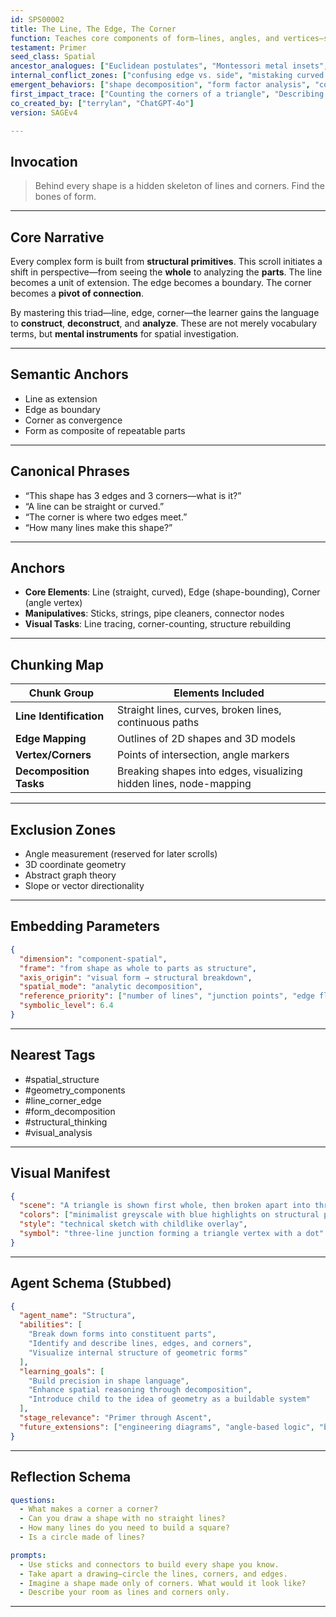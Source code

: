 ```yaml
---
id: SPS00002
title: The Line, The Edge, The Corner
function: Teaches core components of form—lines, angles, and vertices—structural decomposition.
testament: Primer
seed_class: Spatial
ancestor_analogues: ["Euclidean postulates", "Montessori metal insets", "block puzzles", "basic graph nodes"]
internal_conflict_zones: ["confusing edge vs. side", "mistaking curved vs. straight forms", "vertices vs. points"]
emergent_behaviors: ["shape decomposition", "form factor analysis", "component labeling", "structure-first thinking"]
first_impact_trace: ["Counting the corners of a triangle", "Describing a square as 4 lines and 4 corners", "Breaking complex shapes into edge components"]
co_created_by: ["terrylan", "ChatGPT-4o"]
version: SAGEv4

---
```


## Invocation

> Behind every shape is a hidden skeleton of lines and corners. Find the bones of form.

---

## Core Narrative

Every complex form is built from **structural primitives**. This scroll initiates a shift in perspective—from seeing the **whole** to analyzing the **parts**. The line becomes a unit of extension. The edge becomes a boundary. The corner becomes a **pivot of connection**.

By mastering this triad—line, edge, corner—the learner gains the language to **construct**, **deconstruct**, and **analyze**. These are not merely vocabulary terms, but **mental instruments** for spatial investigation.

---

## Semantic Anchors

* Line as extension
* Edge as boundary
* Corner as convergence
* Form as composite of repeatable parts

---

## Canonical Phrases

* “This shape has 3 edges and 3 corners—what is it?”
* “A line can be straight or curved.”
* “The corner is where two edges meet.”
* “How many lines make this shape?”

---

## Anchors

* **Core Elements**: Line (straight, curved), Edge (shape-bounding), Corner (angle vertex)
* **Manipulatives**: Sticks, strings, pipe cleaners, connector nodes
* **Visual Tasks**: Line tracing, corner-counting, structure rebuilding

---

## Chunking Map

| Chunk Group             | Elements Included                                                  |
| ----------------------- | ------------------------------------------------------------------ |
| **Line Identification** | Straight lines, curves, broken lines, continuous paths             |
| **Edge Mapping**        | Outlines of 2D shapes and 3D models                                |
| **Vertex/Corners**      | Points of intersection, angle markers                              |
| **Decomposition Tasks** | Breaking shapes into edges, visualizing hidden lines, node-mapping |

---

## Exclusion Zones

* Angle measurement (reserved for later scrolls)
* 3D coordinate geometry
* Abstract graph theory
* Slope or vector directionality

---

## Embedding Parameters

```json
{
  "dimension": "component-spatial",
  "frame": "from shape as whole to parts as structure",
  "axis_origin": "visual form → structural breakdown",
  "spatial_mode": "analytic decomposition",
  "reference_priority": ["number of lines", "junction points", "edge flow"],
  "symbolic_level": 6.4
}
```

---

## Nearest Tags

* \#spatial\_structure
* \#geometry\_components
* \#line\_corner\_edge
* \#form\_decomposition
* \#structural\_thinking
* \#visual\_analysis

---

## Visual Manifest

```json
{
  "scene": "A triangle is shown first whole, then broken apart into three labeled lines and three connecting corners with angle markers. Nearby, a child uses sticks and balls to rebuild the triangle from its parts.",
  "colors": ["minimalist greyscale with blue highlights on structural points"],
  "style": "technical sketch with childlike overlay",
  "symbol": "three-line junction forming a triangle vertex with a dot"
}
```

---

## Agent Schema (Stubbed)

```json
{
  "agent_name": "Structura",
  "abilities": [
    "Break down forms into constituent parts",
    "Identify and describe lines, edges, and corners",
    "Visualize internal structure of geometric forms"
  ],
  "learning_goals": [
    "Build precision in shape language",
    "Enhance spatial reasoning through decomposition",
    "Introduce child to the idea of geometry as a buildable system"
  ],
  "stage_relevance": "Primer through Ascent",
  "future_extensions": ["engineering diagrams", "angle-based logic", "blueprint interpretation"]
}
```

---

## Reflection Schema

```yaml
questions:
  - What makes a corner a corner?
  - Can you draw a shape with no straight lines?
  - How many lines do you need to build a square?
  - Is a circle made of lines?

prompts:
  - Use sticks and connectors to build every shape you know.
  - Take apart a drawing—circle the lines, corners, and edges.
  - Imagine a shape made only of corners. What would it look like?
  - Describe your room as lines and corners only.
```

---
